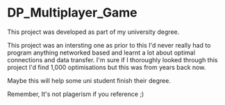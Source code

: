 # DP_Multiplayer_Game

This project was developed as part of my university degree.

This project was an intersting one as prior to this I'd never really had to program anything networked based and learnt a lot about optimal connections and data transfer.
I'm sure if I thoroughly looked through this project I'd find 1,000 optimisations but this was from years back now.

Maybe this will help some uni student finish their degree. 

Remember, It's not plagerism if you reference ;)

